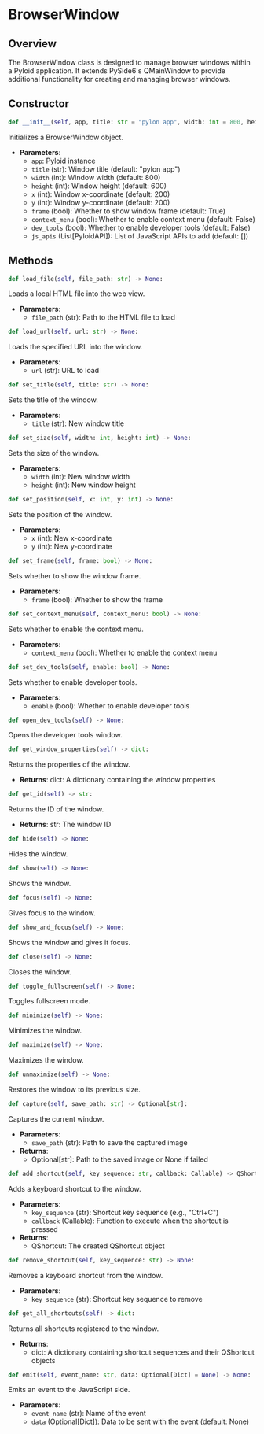 # BrowserWindow

## Overview

The BrowserWindow class is designed to manage browser windows within a Pyloid application. It extends PySide6's QMainWindow to provide additional functionality for creating and managing browser windows.

## Constructor

```python
def __init__(self, app, title: str = "pylon app", width: int = 800, height: int = 600, x: int = 200, y: int = 200, frame: bool = True, context_menu: bool = False, dev_tools: bool = False, js_apis: List[PylonAPI] = []):
```

Initializes a BrowserWindow object.

- **Parameters**:
  - `app`: Pyloid instance
  - `title` (str): Window title (default: "pylon app")
  - `width` (int): Window width (default: 800)
  - `height` (int): Window height (default: 600)
  - `x` (int): Window x-coordinate (default: 200)
  - `y` (int): Window y-coordinate (default: 200)
  - `frame` (bool): Whether to show window frame (default: True)
  - `context_menu` (bool): Whether to enable context menu (default: False)
  - `dev_tools` (bool): Whether to enable developer tools (default: False)
  - `js_apis` (List[PyloidAPI]): List of JavaScript APIs to add (default: [])

## Methods

```python
def load_file(self, file_path: str) -> None:
```

Loads a local HTML file into the web view.

- **Parameters**:
  - `file_path` (str): Path to the HTML file to load

```python
def load_url(self, url: str) -> None:
```

Loads the specified URL into the window.

- **Parameters**:
  - `url` (str): URL to load

```python
def set_title(self, title: str) -> None:
```

Sets the title of the window.

- **Parameters**:
  - `title` (str): New window title

```python
def set_size(self, width: int, height: int) -> None:
```

Sets the size of the window.

- **Parameters**:
  - `width` (int): New window width
  - `height` (int): New window height

```python
def set_position(self, x: int, y: int) -> None:
```

Sets the position of the window.

- **Parameters**:
  - `x` (int): New x-coordinate
  - `y` (int): New y-coordinate

```python
def set_frame(self, frame: bool) -> None:
```

Sets whether to show the window frame.

- **Parameters**:
  - `frame` (bool): Whether to show the frame

```python
def set_context_menu(self, context_menu: bool) -> None:
```

Sets whether to enable the context menu.

- **Parameters**:
  - `context_menu` (bool): Whether to enable the context menu

```python
def set_dev_tools(self, enable: bool) -> None:
```

Sets whether to enable developer tools.

- **Parameters**:
  - `enable` (bool): Whether to enable developer tools

```python
def open_dev_tools(self) -> None:
```

Opens the developer tools window.

```python
def get_window_properties(self) -> dict:
```

Returns the properties of the window.

- **Returns**: dict: A dictionary containing the window properties

```python
def get_id(self) -> str:
```

Returns the ID of the window.

- **Returns**: str: The window ID

```python
def hide(self) -> None:
```

Hides the window.

```python
def show(self) -> None:
```

Shows the window.

```python
def focus(self) -> None:
```

Gives focus to the window.

```python
def show_and_focus(self) -> None:
```

Shows the window and gives it focus.

```python
def close(self) -> None:
```

Closes the window.

```python
def toggle_fullscreen(self) -> None:
```

Toggles fullscreen mode.

```python
def minimize(self) -> None:
```

Minimizes the window.

```python
def maximize(self) -> None:
```

Maximizes the window.

```python
def unmaximize(self) -> None:
```

Restores the window to its previous size.

```python
def capture(self, save_path: str) -> Optional[str]:
```

Captures the current window.

- **Parameters**:
  - `save_path` (str): Path to save the captured image
- **Returns**:
  - Optional[str]: Path to the saved image or None if failed

```python
def add_shortcut(self, key_sequence: str, callback: Callable) -> QShortcut:
```

Adds a keyboard shortcut to the window.

- **Parameters**:
  - `key_sequence` (str): Shortcut key sequence (e.g., "Ctrl+C")
  - `callback` (Callable): Function to execute when the shortcut is pressed
- **Returns**:
  - QShortcut: The created QShortcut object

```python
def remove_shortcut(self, key_sequence: str) -> None:
```

Removes a keyboard shortcut from the window.

- **Parameters**:
  - `key_sequence` (str): Shortcut key sequence to remove

```python
def get_all_shortcuts(self) -> dict:
```

Returns all shortcuts registered to the window.

- **Returns**:
  - dict: A dictionary containing shortcut sequences and their QShortcut objects

```python
def emit(self, event_name: str, data: Optional[Dict] = None) -> None:
```

Emits an event to the JavaScript side.

- **Parameters**:
  - `event_name` (str): Name of the event
  - `data` (Optional[Dict]): Data to be sent with the event (default: None)
